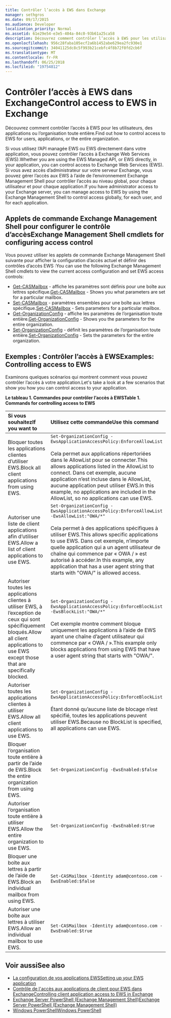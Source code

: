 ```yaml
---
title: Contrôler l’accès à EWS dans Exchange
manager: sethgros
ms.date: 09/17/2015
ms.audience: Developer
localization_priority: Normal
ms.assetid: 61e29e54-e3e5-404a-84c0-93b61a25ca58
description: Découvrez comment contrôler l’accès à EWS pour les utilisateurs, des applications ou l’organisation toute entière.
ms.openlocfilehash: 956c28faba105ecf2a6b1452abe629ea2fc930e1
ms.sourcegitcommit: 34041125dc8c5f993b21cebfc4f8b72f0fd2cb6f
ms.translationtype: MT
ms.contentlocale: fr-FR
ms.lasthandoff: 06/25/2018
ms.locfileid: "19754812"
---
```

# <a name="control-access-to-ews-in-exchange"></a><span data-ttu-id="22dfe-103">Contrôler l’accès à EWS dans Exchange</span><span class="sxs-lookup"><span data-stu-id="22dfe-103">Control access to EWS in Exchange</span></span>

<span data-ttu-id="22dfe-104">Découvrez comment contrôler l’accès à EWS pour les utilisateurs, des applications ou l’organisation toute entière.</span><span class="sxs-lookup"><span data-stu-id="22dfe-104">Find out how to control access to EWS for users, applications, or the entire organization.</span></span>
  
<span data-ttu-id="22dfe-105">Si vous utilisez l’API managée EWS ou EWS directement dans votre application, vous pouvez contrôler l’accès à Exchange Web Services (EWS).</span><span class="sxs-lookup"><span data-stu-id="22dfe-105">Whether you are using the EWS Managed API, or EWS directly, in your application, you can control access to Exchange Web Services (EWS).</span></span> <span data-ttu-id="22dfe-106">Si vous avez accès d’administrateur sur votre serveur Exchange, vous pouvez gérer l’accès aux EWS à l’aide de l’environnement Exchange Management Shell pour contrôler l’accès au niveau global, pour chaque utilisateur et pour chaque application.</span><span class="sxs-lookup"><span data-stu-id="22dfe-106">If you have administrator access to your Exchange server, you can manage access to EWS by using the Exchange Management Shell to control access globally, for each user, and for each application.</span></span>
  
## <a name="exchange-management-shell-cmdlets-for-configuring-access-control"></a><span data-ttu-id="22dfe-107">Applets de commande Exchange Management Shell pour configurer le contrôle d’accès</span><span class="sxs-lookup"><span data-stu-id="22dfe-107">Exchange Management Shell cmdlets for configuring access control</span></span>
<span data-ttu-id="22dfe-108"><a name="bk_Cmdlets"> </a></span><span class="sxs-lookup"><span data-stu-id="22dfe-108"></span></span>

<span data-ttu-id="22dfe-109">Vous pouvez utiliser les applets de commande Exchange Management Shell suivante pour afficher la configuration d’accès actuel et définir des contrôles d’accès EWS :</span><span class="sxs-lookup"><span data-stu-id="22dfe-109">You can use the following Exchange Management Shell cmdlets to view the current access configuration and set EWS access controls:</span></span>
  
- <span data-ttu-id="22dfe-110">[Get-CASMailbox](http://technet.microsoft.com/fr-fr/library/bb124754.aspx) - affiche les paramètres sont définis pour une boîte aux lettres spécifique.</span><span class="sxs-lookup"><span data-stu-id="22dfe-110">[Get-CASMailbox](http://technet.microsoft.com/fr-fr/library/bb124754.aspx) - Shows you what parameters are set for a particular mailbox.</span></span>   
- <span data-ttu-id="22dfe-111">[Set-CASMailbox](http://technet.microsoft.com/fr-fr/library/bb125264.aspx) - paramètres ensembles pour une boîte aux lettres spécifique.</span><span class="sxs-lookup"><span data-stu-id="22dfe-111">[Set-CASMailbox](http://technet.microsoft.com/fr-fr/library/bb125264.aspx) - Sets parameters for a particular mailbox.</span></span>    
- <span data-ttu-id="22dfe-112">[Get-OrganizationConfig](http://technet.microsoft.com/fr-fr/library/aa997571.aspx) - affiche les paramètres de l’organisation toute entière.</span><span class="sxs-lookup"><span data-stu-id="22dfe-112">[Get-OrganizationConfig](http://technet.microsoft.com/fr-fr/library/aa997571.aspx) - Shows you the parameters for the entire organization.</span></span>    
- <span data-ttu-id="22dfe-113">[Set-OrganizationConfig](http://technet.microsoft.com/fr-fr/library/aa997443.aspx) - définit les paramètres de l’organisation toute entière.</span><span class="sxs-lookup"><span data-stu-id="22dfe-113">[Set-OrganizationConfig](http://technet.microsoft.com/fr-fr/library/aa997443.aspx) - Sets the parameters for the entire organization.</span></span> 

<span data-ttu-id="22dfe-114"><a name="bk_Examples"> </a></span><span class="sxs-lookup"><span data-stu-id="22dfe-114"></span></span>

## <a name="examples-controlling-access-to-ews"></a><span data-ttu-id="22dfe-115">Exemples : Contrôler l’accès à EWS</span><span class="sxs-lookup"><span data-stu-id="22dfe-115">Examples: Controlling access to EWS</span></span>

<span data-ttu-id="22dfe-116">Examinons quelques scénarios qui montrent comment vous pouvez contrôler l’accès à votre application.</span><span class="sxs-lookup"><span data-stu-id="22dfe-116">Let's take a look at a few scenarios that show you how you can control access to your application.</span></span>
  
<span data-ttu-id="22dfe-117">**Le tableau 1. Commandes pour contrôler l’accès à EWS**</span><span class="sxs-lookup"><span data-stu-id="22dfe-117">**Table 1. Commands for controlling access to EWS**</span></span>

|<span data-ttu-id="22dfe-118">Si vous souhaitez</span><span class="sxs-lookup"><span data-stu-id="22dfe-118">If you want to</span></span> |<span data-ttu-id="22dfe-119">Utilisez cette commande</span><span class="sxs-lookup"><span data-stu-id="22dfe-119">Use this command</span></span>|
|:-----|:-----|
|<span data-ttu-id="22dfe-120">Bloquer toutes les applications clientes d’utiliser EWS.</span><span class="sxs-lookup"><span data-stu-id="22dfe-120">Block all client applications from using EWS.</span></span> | `Set-OrganizationConfig -EwsApplicationAccessPolicy:EnforceAllowList`<br/><br/><span data-ttu-id="22dfe-121">Cela permet aux applications répertoriées dans le AllowList pour se connecter.</span><span class="sxs-lookup"><span data-stu-id="22dfe-121">This allows applications listed in the AllowList to connect.</span></span> <span data-ttu-id="22dfe-122">Dans cet exemple, aucune application n’est incluse dans le AllowList, aucune application peut utiliser EWS.</span><span class="sxs-lookup"><span data-stu-id="22dfe-122">In this example, no applications are included in the AllowList, so no applications can use EWS.</span></span> |
|<span data-ttu-id="22dfe-123">Autoriser une liste de client applications afin d’utiliser EWS.</span><span class="sxs-lookup"><span data-stu-id="22dfe-123">Allow a list of client applications to use EWS.</span></span> | `Set-OrganizationConfig -EwsApplicationAccessPolicy:EnforceAllowList -EwsAllowList:"OWA/*"`<br/><br/><span data-ttu-id="22dfe-124">Cela permet à des applications spécifiques à utiliser EWS.</span><span class="sxs-lookup"><span data-stu-id="22dfe-124">This allows specific applications to use EWS.</span></span> <span data-ttu-id="22dfe-125">Dans cet exemple, n’importe quelle application qui a un agent utilisateur de chaîne qui commence par « OWA / » est autorisé à accéder.</span><span class="sxs-lookup"><span data-stu-id="22dfe-125">In this example, any application that has a user agent string that starts with "OWA/" is allowed access.</span></span> |
|<span data-ttu-id="22dfe-126">Autoriser toutes les applications clientes à utiliser EWS, à l’exception de ceux qui sont spécifiquement bloqués.</span><span class="sxs-lookup"><span data-stu-id="22dfe-126">Allow all client applications to use EWS except those that are specifically blocked.</span></span> | `Set-OrganizationConfig -EwsApplicationAccessPolicy:EnforceBlockList -EwsBlockList:"OWA/*"`<br/> <br/><span data-ttu-id="22dfe-127">Cet exemple montre comment bloque uniquement les applications à l’aide de EWS ayant une chaîne d’agent utilisateur qui commence par « OWA / ».</span><span class="sxs-lookup"><span data-stu-id="22dfe-127">This example only blocks applications from using EWS that have a user agent string that starts with "OWA/".</span></span> |
|<span data-ttu-id="22dfe-128">Autoriser toutes les applications clientes à utiliser EWS.</span><span class="sxs-lookup"><span data-stu-id="22dfe-128">Allow all client applications to use EWS.</span></span> | `Set-OrganizationConfig -EwsApplicationAccessPolicy:EnforceBlockList` <br/><br/> <span data-ttu-id="22dfe-129">Étant donné qu’aucune liste de blocage n’est spécifié, toutes les applications peuvent utiliser EWS.</span><span class="sxs-lookup"><span data-stu-id="22dfe-129">Because no BlockList is specified, all applications can use EWS.</span></span> |
|<span data-ttu-id="22dfe-130">Bloquer l’organisation toute entière à partir de l’aide de EWS.</span><span class="sxs-lookup"><span data-stu-id="22dfe-130">Block the entire organization from using EWS.</span></span> | `Set-OrganizationConfig -EwsEnabled:$false` |
|<span data-ttu-id="22dfe-131">Autoriser l’organisation toute entière à utiliser EWS.</span><span class="sxs-lookup"><span data-stu-id="22dfe-131">Allow the entire organization to use EWS.</span></span> | `Set-OrganizationConfig -EwsEnabled:$true`|
|<span data-ttu-id="22dfe-132">Bloquer une boîte aux lettres à partir de l’aide de EWS.</span><span class="sxs-lookup"><span data-stu-id="22dfe-132">Block an individual mailbox from using EWS.</span></span> | `Set-CASMailbox -Identity adam@contoso.com -EwsEnabled:$false`|
|<span data-ttu-id="22dfe-133">Autoriser une boîte aux lettres à utiliser EWS.</span><span class="sxs-lookup"><span data-stu-id="22dfe-133">Allow an individual mailbox to use EWS.</span></span> | `Set-CASMailbox -Identity adam@contoso.com -EwsEnabled:$true`|
   
## <a name="see-also"></a><span data-ttu-id="22dfe-134">Voir aussi</span><span class="sxs-lookup"><span data-stu-id="22dfe-134">See also</span></span>

- [<span data-ttu-id="22dfe-135">La configuration de vos applications EWS</span><span class="sxs-lookup"><span data-stu-id="22dfe-135">Setting up your EWS application</span></span>](setting-up-your-ews-application.md)    
- [<span data-ttu-id="22dfe-136">Contrôle de l'accès aux applications de client pour EWS dans Exchange</span><span class="sxs-lookup"><span data-stu-id="22dfe-136">Controlling client application access to EWS in Exchange</span></span>](controlling-client-application-access-to-ews-in-exchange.md)   
- [<span data-ttu-id="22dfe-137">Exchange Server PowerShell (Exchange Management Shell)</span><span class="sxs-lookup"><span data-stu-id="22dfe-137">Exchange Server PowerShell (Exchange Management Shell)</span></span>](https://docs.microsoft.com/fr-fr/powershell/exchange/exchange-server/exchange-management-shell?view=exchange-ps) 
- [<span data-ttu-id="22dfe-138">Windows PowerShell</span><span class="sxs-lookup"><span data-stu-id="22dfe-138">Windows PowerShell</span></span>](http://msdn.microsoft.com/fr-fr/library/dd835506%28v=vs.85%29.aspx)
    

